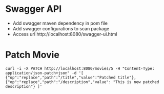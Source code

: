 # Swagger API
* Add swagger maven dependency in pom file
* Add swagger configurations to scan package
* Access url http://localhost:8080/swagger-ui.html

# Patch Movie
`curl -i -X PATCH http://localhost:8080/movies/5 -H "Content-Type: application/json-patch+json" -d '[
    {"op":"replace","path":"/title","value":"Patched title"}, 
    {"op":"replace","path":"/description","value": "This is new patched description"}
]'`